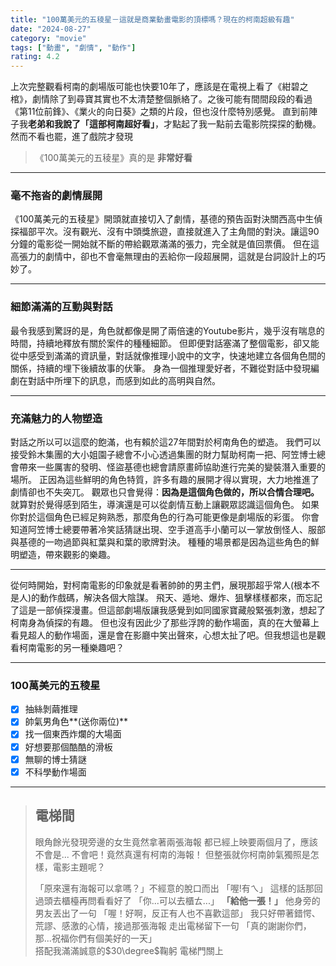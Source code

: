 ```yaml
---
title: "100萬美元的五稜星－這就是商業動畫電影的頂標嗎？現在的柯南超級有趣"
date: "2024-08-27"
category: "movie"
tags: ["動畫", "劇情", "動作"]
rating: 4.2
---
```


  上次完整觀看柯南的劇場版可能也快要10年了，應該是在電視上看了《紺碧之棺》，劇情除了到尋寶其實也不太清楚整個脈絡了。之後可能有間間段段的看過《第11位前鋒》、《業火的向日葵》之類的片段，但也沒什麼特別感覺。
直到前陣子我**老弟和我說了「這部柯南超好看」**，才點起了我一點前去電影院探探的動機。
然而不看也罷，進了戲院才發現
> 《100萬美元的五稜星》真的是 **非常好看**
***
### 毫不拖沓的劇情展開
《100萬美元的五稜星》開頭就直接切入了劇情，基德的預告函對決關西高中生偵探福部平次。沒有觀光、沒有中頭獎旅遊，直接就進入了主角間的對決。讓這90分鐘的電影從一開始就不斷的帶給觀眾滿滿的張力，完全就是值回票價。
但在這高張力的劇情中，卻也不會毫無理由的丟給你一段超展開，這就是台詞設計上的巧妙了。
***

### 細節滿滿的互動與對話
最令我感到驚訝的是，角色就都像是開了兩倍速的Youtube影片，幾乎沒有喘息的時間，持續地釋放有關於案件的種種細節。
但即便對話塞滿了整個電影，卻又能從中感受到滿滿的資訊量，對話就像推理小說中的文字，快速地建立各個角色間的關係，持續的埋下後續故事的伏筆。
身為一個推理愛好者，不難從對話中發現編劇在對話中所埋下的訊息，而感到如此的高明與自然。
***
### 充滿魅力的人物塑造
對話之所以可以這麼的飽滿，也有賴於這27年間對於柯南角色的塑造。
我們可以接受鈴木集團的大小姐園子總會不小心透過集團的財力幫助柯南一把、阿笠博士總會帶來一些厲害的發明、怪盜基德也總會請原畫師協助進行完美的變裝潛入重要的場所。
正因為這些鮮明的角色特質，許多有趣的展開才得以實現，大力地推進了劇情卻也不失突兀。
觀眾也只會覺得：**因為是這個角色做的，所以合情合理吧。**
就算對於覺得感到陌生，導演還是可以從劇情互動上讓觀眾認識這個角色。
如果你對於這個角色已經足夠熟悉，那麼角色的行為可能更像是劇場版的彩蛋。
你會知道阿笠博士總要帶著冷笑話猜謎出現、空手道高手小蘭可以一掌放倒怪人、服部與基德的一吻過節與紅葉與和葉的歌牌對決。
種種的場景都是因為這些角色的鮮明塑造，帶來觀影的樂趣。
***


從何時開始，對柯南電影的印象就是看著帥帥的男主們，展現那超乎常人(根本不是人)的動作戲碼，解決各個大陰謀。  飛天、遁地、爆炸、狙擊樣樣都來，而忘記了這是一部偵探漫畫。但這部劇場版讓我感覺到如同國家寶藏般緊張刺激，想起了柯南身為偵探的有趣。
但也沒有因此少了那些浮誇的動作場面，真的在大螢幕上看見超人的動作場面，還是會在影廳中笑出聲來，心想太扯了吧。但我想這也是觀看柯南電影的另一種樂趣吧？
***

### 100萬美元的五稜星
- [x] 抽絲剝繭推理
- [x] 帥氣男角色**(送你兩位)**
- [x] 找一個東西炸爛的大場面
- [x] 好想要那個酷酷的滑板
- [x] 無聊的博士猜謎
- [x] 不科學動作場面

---

 > ## 電梯間
> 眼角餘光發現旁邊的女生竟然拿著兩張海報
都已經上映要兩個月了，應該不會是...
不會吧！竟然真還有柯南的海報！
但整張就你柯南帥氣獨照是怎樣，電影主題呢？
>  
>「原來還有海報可以拿嗎？」不經意的脫口而出
「喔!有ㄟ」
這樣的話那回過頭去櫃檯再問看看好了
「你...可以去櫃ㄊ...」
> **「給他一張！」**
> 他身旁的男友丟出了一句
「喔！好啊，反正有人也不喜歡這部」
我只好帶著錯愕、荒謬、感激的心情，接過那張海報
走出電梯留下一句
 「真的謝謝你們，那...祝福你們有個美好的一天」  
搭配我滿滿誠意的$30\degree$鞠躬
電梯門關上
